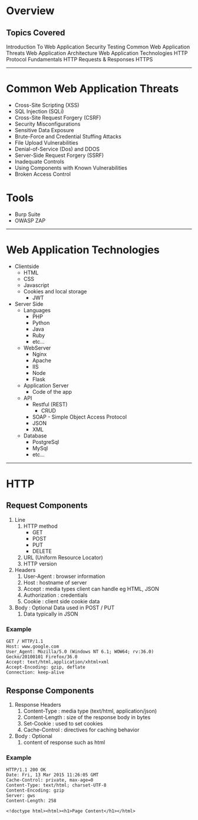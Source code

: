 # Overview

## Topics Covered
Introduction To Web Application Security Testing
Common Web Application Threats
Web Application Architecture
Web Application Technologies
HTTP Protocol Fundamentals
HTTP Requests & Responses
HTTPS

---

# Common Web Application Threats
- Cross-Site Scripting (XSS)
- SQL Injection (SQLi)
- Cross-Site Request Forgery (CSRF)
- Security Misconfigurations
- Sensitive Data Exposure
- Brute-Force and Credential Stuffing Attacks
- File Upload Vulnerabilities
- Denial-of-Service (Dos) and DDOS
- Server-Side Request Forgery (SSRF)
- Inadequate Controls
- Using Components with Known Vulnerabilities
- Broken Access Control

# Tools
- Burp Suite
- OWASP ZAP

---

# Web Application Technologies
- Clientside
	- HTML
	- CSS
	- Javascript
	- Cookies and local storage
		- JWT
- Server Side
	- Languages
		- PHP
		- Python
		- Java
		- Ruby
		- etc...
	- WebServer
		- Nginx
		- Apache
		- IIS
		- Node
		- Flask
	- Application Server
		- Code of the app
	- API
		- Restful (REST)
			- CRUD
		- SOAP - Simple Object Access Protocol
		- JSON
		- XML
	- Database
		- PostgreSql
		- MySql
		- etc...

---

# HTTP

## Request Components
1. Line
	1. HTTP method
		- GET
		- POST
		- PUT
		- DELETE
	2. URL (Uniform Resource Locator)
	3. HTTP version
2. Headers
	1. User-Agent : browser information
	2. Host : hostname of server
	3. Accept : media types client can handle eg HTML, JSON
	4. Authorization : credentials
	5. Cookie : client side cookie data
3. Body : Optional Data used in POST / PUT
	1. Data typically in JSON

### Example
```http
GET / HTTP/1.1
Host: www.google.com
User_Agent: Mozilla/5.0 (Windows NT 6.1; WOW64; rv:36.0) Gecko/20100101 Firefox/36.0
Accept: text/html,application/xhtml+xml
Accept-Encoding: gzip, deflate
Connection: keep-alive
```

## Response Components
1. Response Headers
	1. Content-Type : media type (text/html, application/json)
	2. Content-Length : size of the response body in bytes
	3. Set-Cookie : used to set cookies
	4. Cache-Control : directives for caching behavior
2. Body : Optional
	1. content of response such as html

### Example
```http
HTTP/1.1 200 OK
Date: Fri, 13 Mar 2015 11:26:05 GMT
Cache-Control: private, max-age=0
Content-Type: text/html; charset-UTF-8
Content-Encoding: gzip
Server: gws
Content-Length: 258

<!doctype html><html><h1>Page Content</h1></html>
```

